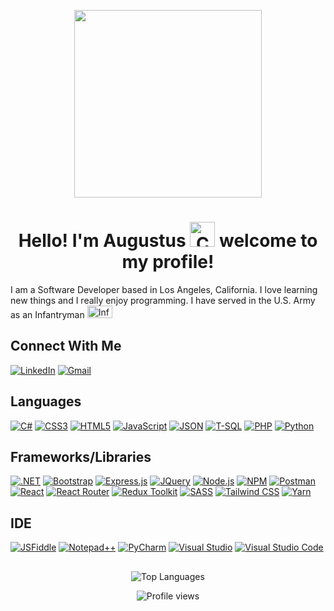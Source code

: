 <p align="center">
  <img src="https://i.giphy.com/media/7NoNw4pMNTvgc/giphy.webp" height="300" width="300"/>
</p>

### <h1 align="center">Hello! I'm Augustus <img alt="Corgi Waving Gif" src="https://i.giphy.com/media/FAFo1M7EC4gRZ4HETH/giphy.webp" title="@corgiyolk" height="40" width="40"/> welcome to my profile!</h1>

I am a Software Developer based in Los Angeles, California. I love learning new things and I really enjoy programming. I have served in the U.S. Army as an Infantryman <img src="https://upload.wikimedia.org/wikipedia/commons/a/ae/USA_-_Army_Infantry_Insignia.png" title="Infantry Crossed Rifles" height="20" width="40"/>

## Connect With Me
[![LinkedIn](https://img.shields.io/badge/LinkedIn-0077B5?style=for-the-badge&logo=linkedin&logoColor=white)](https://www.linkedin.com/in/augustuschong/)
[![Gmail](https://img.shields.io/badge/Gmail-D14836?style=for-the-badge&logo=gmail&logoColor=white)](mailto:augustus.chong.dev@gmail.com)

## Languages
[![C#](https://img.shields.io/badge/C%23-239120?style=for-the-badge&logo=c-sharp&logoColor=white)](https://learn.microsoft.com/en-us/dotnet/csharp/)
[![CSS3](https://img.shields.io/badge/CSS3-1572B6?style=for-the-badge&logo=css3&logoColor=white)](https://www.w3.org/Style/CSS/learning)
[![HTML5](https://img.shields.io/badge/HTML5-E34F26?style=for-the-badge&logo=html5&logoColor=white)](https://html.spec.whatwg.org/dev/)
[![JavaScript](https://img.shields.io/badge/JavaScript-323330?style=for-the-badge&logo=javascript&logoColor=F7DF1E)](https://www.javascript.com/learn)
[![JSON](https://img.shields.io/badge/json-5E5C5C?style=for-the-badge&logo=json&logoColor=white)](https://www.json.org/json-en.html)
[![T-SQL](https://img.shields.io/badge/Microsoft_SQL_Server-CC2927?style=for-the-badge&logo=microsoft-sql-server&logoColor=white)](https://learn.microsoft.com/en-us/sql/t-sql/language-reference?view=sql-server-ver16)
[![PHP](https://img.shields.io/badge/PHP-777BB4?style=for-the-badge&logo=php&logoColor=white)](https://www.php.net/)
[![Python](https://img.shields.io/badge/Python-FFD43B?style=for-the-badge&logo=python&logoColor=blue)](https://www.python.org/)

## Frameworks/Libraries
[![.NET](https://img.shields.io/badge/.NET-512BD4?style=for-the-badge&logo=dotnet&logoColor=white)](https://dotnet.microsoft.com/en-us/learn/dotnet/what-is-dotnet)
[![Bootstrap](https://img.shields.io/badge/Bootstrap-563D7C?style=for-the-badge&logo=bootstrap&logoColor=white)](https://getbootstrap.com/)
[![Express.js](https://img.shields.io/badge/Express.js-000000?style=for-the-badge&logo=express&logoColor=white)](https://expressjs.com/)
[![JQuery](https://img.shields.io/badge/jQuery-0769AD?style=for-the-badge&logo=jquery&logoColor=white)](https://jquery.com/)
[![Node.js](https://img.shields.io/badge/Node.js-339933?style=for-the-badge&logo=nodedotjs&logoColor=white)](https://nodejs.org/en/about/)
[![NPM](https://img.shields.io/badge/npm-CB3837?style=for-the-badge&logo=npm&logoColor=white)](https://www.npmjs.com/)
[![Postman](https://img.shields.io/badge/Postman-FF6C37?style=for-the-badge&logo=Postman&logoColor=white)](https://www.postman.com/product/what-is-postman/)
[![React](https://img.shields.io/badge/React-20232A?style=for-the-badge&logo=react&logoColor=61DAFB)](https://reactjs.org/)
[![React Router](https://img.shields.io/badge/React_Router-CA4245?style=for-the-badge&logo=react-router&logoColor=white)](https://reactrouter.com/en/main/start/overview)
[![Redux Toolkit](https://img.shields.io/badge/Redux-593D88?style=for-the-badge&logo=redux&logoColor=white
)](https://redux-toolkit.js.org/)
[![SASS](https://img.shields.io/badge/Sass-CC6699?style=for-the-badge&logo=sass&logoColor=white)](https://sass-lang.com/)
[![Tailwind CSS](https://img.shields.io/badge/Tailwind_CSS-38B2AC?style=for-the-badge&logo=tailwind-css&logoColor=white
)](https://tailwindcss.com/)
[![Yarn](https://img.shields.io/badge/Yarn-2C8EBB?style=for-the-badge&logo=yarn&logoColor=white)](https://yarnpkg.com/)

## IDE
[![JSFiddle](https://img.shields.io/badge/JSFiddle-0084FF?style=for-the-badge&logo=JSFiddle&logoColor=white)](https://jsfiddle.net/)
[![Notepad++](https://img.shields.io/badge/Notepad++-90E59A.svg?style=for-the-badge&logo=notepad%2B%2B&logoColor=black)](https://notepad-plus-plus.org/)
[![PyCharm](https://img.shields.io/badge/PyCharm-000000.svg?&style=for-the-badge&logo=PyCharm&logoColor=white)](https://www.jetbrains.com/pycharm/)
[![Visual Studio](https://img.shields.io/badge/Visual_Studio-5C2D91?style=for-the-badge&logo=visual%20studio&logoColor=white)](https://visualstudio.microsoft.com/#vs-section)
[![Visual Studio Code](https://img.shields.io/badge/Visual_Studio_Code-0078D4?style=for-the-badge&logo=visual%20studio%20code&logoColor=white)](https://code.visualstudio.com/)

##
<div align="center">
  
  <picture>
    <source media="(prefers-color-scheme: dark)" srcset="https://github-readme-stats.vercel.app/api/top-langs/?username=AugustusChong&layout=compact&theme=algolia">
    <source media="(prefers-color-scheme: light)" srcset="https://github-readme-stats.vercel.app/api/top-langs/?username=AugustusChong&layout=compact&theme=default">
    <img alt="Top Languages" src="https://github-readme-stats.vercel.app/api/top-langs/?username=AugustusChong&layout=compact&theme=default">
  </picture>

  ![Profile views](https://gpvc.arturio.dev/AugustusChong)

</div>

<!--
**AugustusChong/AugustusChong** is a ✨ _special_ ✨ repository because its `README.md` (this file) appears on your GitHub profile.

Here are some ideas to get you started:

- 🔭 I’m currently working on ...
- 🌱 I’m currently learning ...
- 👯 I’m looking to collaborate on ...
- 🤔 I’m looking for help with ...
- 💬 Ask me about ...
- 📫 How to reach me: ...
- 😄 Pronouns: ...
- ⚡ Fun fact: ...
-->
